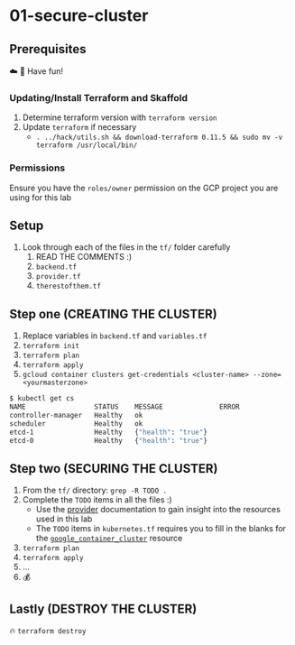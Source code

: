 # 01-secure-cluster

## Prerequisites

:cloud: :rocket: Have fun!

### Updating/Install Terraform and Skaffold
1. Determine terraform version with `terraform version`
1. Update `terraform` if necessary
    - `. ../hack/utils.sh && download-terraform 0.11.5 && sudo mv -v terraform /usr/local/bin/`

### Permissions

Ensure you have the `roles/owner` permission on the GCP project you are using for this lab

## Setup
1. Look through each of the files in the `tf/` folder carefully
    1. READ THE COMMENTS :)
    1. `backend.tf`
    1. `provider.tf`
    1. `therestofthem.tf`

## Step one (CREATING THE CLUSTER)

1. Replace variables in `backend.tf` and `variables.tf`
1. `terraform init`
1. `terraform plan`
1. `terraform apply`
1. `gcloud container clusters get-credentials <cluster-name> --zone=<yourmasterzone>`

```sh
$ kubectl get cs
NAME                 STATUS    MESSAGE              ERROR
controller-manager   Healthy   ok
scheduler            Healthy   ok
etcd-1               Healthy   {"health": "true"}
etcd-0               Healthy   {"health": "true"}
```

## Step two (SECURING THE CLUSTER)

1. From the `tf/` directory: `grep -R TODO .`
1. Complete the `TODO` items in all the files :)
    - Use the [provider][tf-provider-google] documentation to gain insight into the resources used in this lab
    - The `TODO` items in `kubernetes.tf` requires you to fill in the blanks for the [`google_container_cluster`][tf-provider-google-container-cluster] resource
1. `terraform plan`
1. `terraform apply`
1. ...
1. :moneybag:

## Lastly (DESTROY THE CLUSTER)

:fire: `terraform destroy`

[tf-provider-google]: https://www.terraform.io/docs/providers/google/index.html
[tf-provider-google-container-cluster]: https://www.terraform.io/docs/providers/google/r/container_cluster.html
